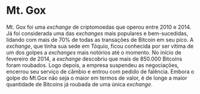 # Mt. Gox

Mt. Gox foi uma _exchange_ de criptomoedas que operou entre 2010 e 2014. Já foi considerada uma das _exchanges_ mais populares e bem-sucedidas, lidando com mais de 70% de todas as transações de Bitcoin em seu pico. A _exchange_, que tinha sua sede em Tóquio, ficou conhecida por ser vítima de um dos golpes a _exchanges_ mais notórios até o momento. No início de fevereiro de 2014, a _exchange_ descobriu que mais de 850.000 Bitcoins foram roubados. Logo depois, a empresa suspendeu as negociações, encerrou seu serviço de câmbio e entrou com pedido de falência. Embora o golpe do Mt.Gox não seja o maior em termos de valor, é de longe a maior quantidade de Bitcoins já roubada de uma única _exchange_.